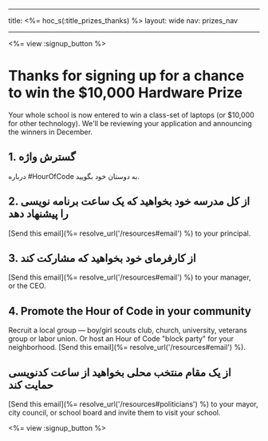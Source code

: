 * * *

title: <%= hoc_s(:title_prizes_thanks) %> layout: wide nav: prizes_nav

* * *

<%= view :signup_button %>

# Thanks for signing up for a chance to win the $10,000 Hardware Prize

Your whole school is now entered to win a class-set of laptops (or $10,000 for other technology). We'll be reviewing your application and announcing the winners in December.

## 1. گسترش واژه

درباره #HourOfCode به دوستان خود بگویید.

## 2. از کل مدرسه خود بخواهید که یک ساعت برنامه نویسی را پیشنهاد دهد

[Send this email](%= resolve_url('/resources#email') %) to your principal.

## 3. از کارفرمای خود بخواهید که مشارکت کند

[Send this email](%= resolve_url('/resources#email') %) to your manager, or the CEO.

## 4. Promote the Hour of Code in your community

Recruit a local group — boy/girl scouts club, church, university, veterans group or labor union. Or host an Hour of Code "block party" for your neighborhood. [Send this email](%= resolve_url('/resources#email') %).

## از یک مقام منتخب محلی بخواهید از ساعت کدنویسی حمایت کند

[Send this email](%= resolve_url('/resources#politicians') %) to your mayor, city council, or school board and invite them to visit your school.

<%= view :signup_button %>